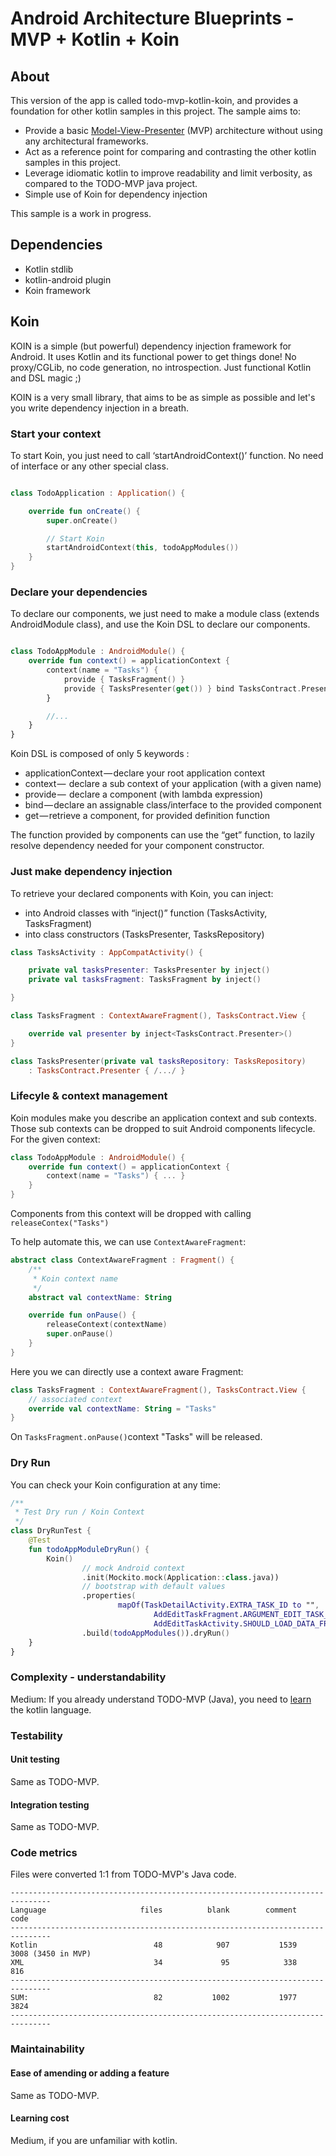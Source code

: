 # Android Architecture Blueprints - MVP + Kotlin + Koin

## About

This version of the app is called todo-mvp-kotlin-koin, and provides a foundation for other kotlin samples in this project. The sample aims to:

* Provide a basic [Model-View-Presenter](https://en.wikipedia.org/wiki/Model%E2%80%93view%E2%80%93presenter) (MVP) architecture without using any architectural frameworks.
* Act as a reference point for comparing and contrasting the other kotlin samples in this project.
* Leverage idiomatic kotlin to improve readability and limit verbosity, as compared to the TODO-MVP java project.
* Simple use of Koin for dependency injection

This sample is a work in progress.

## Dependencies
*  Kotlin stdlib
*  kotlin-android plugin
*  Koin framework

## Koin

KOIN is a simple (but powerful) dependency injection framework for Android. It uses Kotlin and its functional power to get things done! No proxy/CGLib, no code generation, no introspection. Just functional Kotlin and DSL magic ;)

KOIN is a very small library, that aims to be as simple as possible and let's you write dependency injection in a breath.

### Start your context

To start Koin, you just need to call ‘startAndroidContext()’ function. No need of interface or any other special class. 

```kotlin

class TodoApplication : Application() {

    override fun onCreate() {
        super.onCreate()

        // Start Koin
        startAndroidContext(this, todoAppModules())
    }
}

```

### Declare your dependencies

To declare our components, we just need to make a module class (extends AndroidModule class), and use the Koin DSL to declare our components.

```kotlin

class TodoAppModule : AndroidModule() {
    override fun context() = applicationContext {
        context(name = "Tasks") {
            provide { TasksFragment() }
            provide { TasksPresenter(get()) } bind TasksContract.Presenter::class
        }

        //...
    }
}

```

Koin DSL is composed of only 5 keywords :

* applicationContext — declare your root application context
* context —  declare a sub context of your application (with a given name)
* provide —  declare a component (with lambda expression)
* bind — declare an assignable class/interface to the provided component
* get — retrieve a component, for provided definition function

The function provided by components can use the “get” function, to lazily resolve dependency needed for your component constructor.

### Just make dependency injection

To retrieve your declared components with Koin, you can inject: 

* into Android classes with “inject()” function (TasksActivity, TasksFragment) 
* into class constructors (TasksPresenter, TasksRepository)

```kotlin
class TasksActivity : AppCompatActivity() {

    private val tasksPresenter: TasksPresenter by inject()
    private val tasksFragment: TasksFragment by inject()

}
```

```kotlin
class TasksFragment : ContextAwareFragment(), TasksContract.View {

    override val presenter by inject<TasksContract.Presenter>()
}

```

```kotlin
class TasksPresenter(private val tasksRepository: TasksRepository)
    : TasksContract.Presenter { /.../ }
```

### Lifecyle & context management

Koin modules make you describe an application context and sub contexts. Those sub contexts can be dropped to suit Android components lifecycle. For the given context:

```kotlin
class TodoAppModule : AndroidModule() {
    override fun context() = applicationContext {
        context(name = "Tasks") { ... }
    }
}
```

Components from this context will be dropped with calling `releaseContex("Tasks")`

To help automate this, we can use `ContextAwareFragment`:

```kotlin
abstract class ContextAwareFragment : Fragment() {
    /**
     * Koin context name
     */
    abstract val contextName: String

    override fun onPause() {
        releaseContext(contextName)
        super.onPause()
    }
}
```

Here you we can directly use a context aware Fragment:

```Kotlin
class TasksFragment : ContextAwareFragment(), TasksContract.View {
    // associated context
    override val contextName: String = "Tasks"
}
```

On `TasksFragment.onPause()`context "Tasks" will be released.


### Dry Run

You can check your Koin configuration at any time:

```kotlin
/**
 * Test Dry run / Koin Context
 */
class DryRunTest {
    @Test
    fun todoAppModuleDryRun() {
        Koin()
                // mock Android context
                .init(Mockito.mock(Application::class.java))
                // bootstrap with default values
                .properties(
                        mapOf(TaskDetailActivity.EXTRA_TASK_ID to "",
                                AddEditTaskFragment.ARGUMENT_EDIT_TASK_ID to "",
                                AddEditTaskActivity.SHOULD_LOAD_DATA_FROM_REPO_KEY to false))
                .build(todoAppModules()).dryRun()
    }
}
```


### Complexity - understandability

Medium: If you already understand TODO-MVP (Java), you need to [learn](http://kotlinlang.org/docs/reference/) the kotlin language.

### Testability

#### Unit testing

Same as TODO-MVP.

#### Integration testing

Same as TODO-MVP.

### Code metrics

Files were converted 1:1 from TODO-MVP's Java code.

```
-------------------------------------------------------------------------------
Language                     files          blank        comment           code
-------------------------------------------------------------------------------
Kotlin                          48            907           1539           3008 (3450 in MVP)
XML                             34             95            338            816
-------------------------------------------------------------------------------
SUM:                            82           1002           1977           3824
-------------------------------------------------------------------------------
```
### Maintainability

#### Ease of amending or adding a feature

Same as TODO-MVP.

#### Learning cost

Medium, if you are unfamiliar with kotlin.
